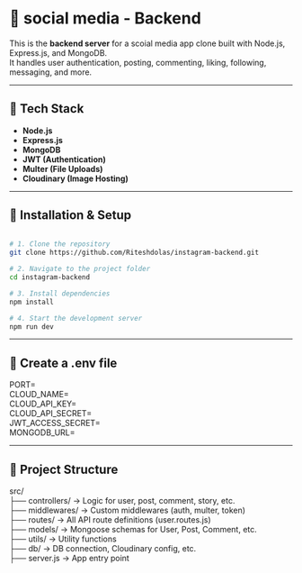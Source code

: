 # 📸 social media - Backend

This is the **backend server** for a scoial media app clone built with Node.js, Express.js, and MongoDB.  
It handles user authentication, posting, commenting, liking, following, messaging, and more.

---

## 🚀 Tech Stack

- **Node.js**
- **Express.js**
- **MongoDB**
- **JWT (Authentication)**
- **Multer (File Uploads)**
- **Cloudinary (Image Hosting)**

---
## 🔧 Installation & Setup

```bash
 
# 1. Clone the repository
git clone https://github.com/Riteshdolas/instagram-backend.git

# 2. Navigate to the project folder
cd instagram-backend

# 3. Install dependencies
npm install

# 4. Start the development server
npm run dev
```
---
## 🔐 Create a .env file

PORT=             
CLOUD_NAME=   
CLOUD_API_KEY=                 
CLOUD_API_SECRET=       
JWT_ACCESS_SECRET=            
MONGODB_URL=    

---
## 📁 Project Structure 
src/                   
├── controllers/       → Logic for user, post, comment, story, etc.             
├── middlewares/       → Custom middlewares (auth, multer, token)   
├── routes/            → All API route definitions (user.routes.js)       
├── models/            → Mongoose schemas for User, Post, Comment, etc.     
├── utils/             → Utility functions          
├── db/            → DB connection, Cloudinary config, etc.       
├── server.js           → App entry point

